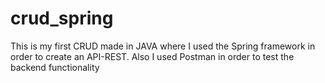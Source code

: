# crud_spring
This is my first CRUD made in JAVA where I used the Spring framework in order to create an API-REST. Also I used Postman in order to test the backend functionality
